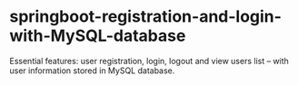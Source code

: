 # springboot-registration-and-login-with-MySQL-database

Essential features: user registration, login, logout and view users list – with user information stored in MySQL database.
